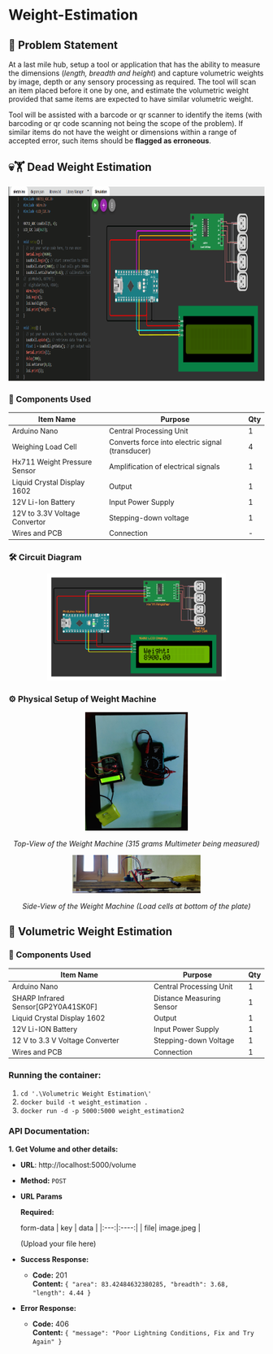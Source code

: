 # Weight-Estimation

## 📝 Problem Statement 

At a last mile hub, setup a tool or application that has the ability to measure the dimensions (*length, breadth and height*) and capture volumetric weights by image, depth or any sensory processing as required. The tool will scan an item placed before it one by one, and estimate the volumetric weight provided that same items are expected to have similar volumetric weight. 

Tool will be assisted with a barcode or qr scanner to identify the items (with barcoding or qr code scanning not being the scope of the problem). If similar items do not have the weight or dimensions within a range of accepted error, such items should be **flagged as erroneous**. 


## :skull::weight_lifting: Dead Weight Estimation

<p align="center"> 
<img src="images/dead-weight-simulation.gif" alt="Animated gif of spam clasffication" height="382px">
</p>

### :toolbox: Components Used

| Item Name                     | Purpose                                          | Qty |
|-------------------------------|--------------------------------------------------|-----|
| Arduino Nano                  | Central Processing Unit                          | 1   |
| Weighing Load Cell            | Converts force into electric signal (transducer) | 4   |
| Hx711 Weight Pressure Sensor  | Amplification of electrical signals              | 1   |
| Liquid Crystal Display 1602   | Output                                           | 1   |
| 12V Li-Ion Battery            | Input Power Supply                               | 1   |
| 12V to 3.3V Voltage Convertor | Stepping-down voltage                            | 1   |
| Wires and PCB                 | Connection                                       | -   |

### :hammer_and_wrench: Circuit Diagram

<p align = "center">
<img src="images/circuit.png" style="width:70%; height:80%;"/>
</p>

### :gear: Physical Setup of Weight Machine

<p align = "center">
<img src="images/top-view.jpg" style="width:40%; height:45%;"/>
</p>
<p align = "center">
  <i>Top-View of the Weight Machine (315 grams Multimeter being measured)</i>
</p>

<p align = "center">
<img src="images/side-view.jpg" style="width:50%; height:65%;"/>
</p>
<p align = "center">
  <i>Side-View of the Weight Machine (Load cells at bottom of the plate)</i>
</p>

## :potable_water: Volumetric Weight Estimation

### :toolbox: Components Used

| Item Name                           | Purpose                   | Qty |
|-------------------------------------|---------------------------|-----|
| Arduino Nano                        | Central Processing Unit   | 1   |
| SHARP Infrared Sensor[GP2Y0A41SK0F] | Distance Measuring Sensor | 1   |
| Liquid Crystal Display 1602         | Output                    | 1   |
| 12V Li-ION Battery                  | Input Power Supply        | 1   |
| 12 V to 3.3 V Voltage Converter     | Stepping-down Voltage     | 1   |
| Wires and PCB                       | Connection                | 1   |

### Running the container:
1. `cd '.\Volumetric Weight Estimation\'`
2. `docker build -t weight_estimation .`
3. `docker run -d -p 5000:5000 weight_estimation2`

### API Documentation:
**1. Get Volume and other details:**

* **URL**: http://localhost:5000/volume

* **Method:** `POST`
  
*  **URL Params**

   **Required:**
   
   form-data
    | key | data |
    |:---:|:----:|
    | file| image.jpeg |
    
    (Upload your file here)

* **Success Response:**
  
  * **Code:** 201 <br />
    **Content:** `{
    "area": 83.42484632380285,
    "breadth": 3.68,
    "length": 4.44
}`

* **Error Response:**

  * **Code:** 406 <br />
    **Content:** `{
    "message": "Poor Lightning Conditions, Fix and Try Again"
}`
